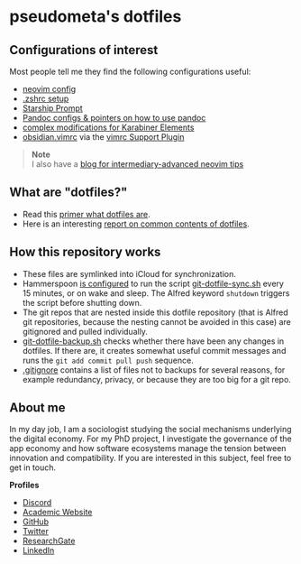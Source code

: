# pseudometa's dotfiles

## Configurations of interest
Most people tell me they find the following configurations useful:
- [neovim config](/nvim)
- [.zshrc setup](/zsh)
- [Starship Prompt](/starship/starship-alacritty.toml)
- [Pandoc configs & pointers on how to use pandoc](/pandoc)
- [complex modifications for Karabiner Elements](/karabiner)
- [obsidian.vimrc](obsidian-vim/obsidian.vimrc) via the [vimrc Support Plugin](https://obsidian.md/plugins?id=obsidian-vimrc-support)

> __Note__  
> I also have a [blog for intermediary-advanced neovim tips](https://nanotipsforvim.prose.sh/)

## What are "dotfiles?"
- Read this [primer what dotfiles are](https://www.freecodecamp.org/news/dotfiles-what-is-a-dot-file-and-how-to-create-it-in-mac-and-linux/).
- Here is an interesting [report on common contents of dotfiles](https://github.com/Kharacternyk/dotcommon).

## How this repository works
- These files are symlinked into iCloud for synchronization.
- Hammerspoon [is configured](hammerspoon/system-and-cron.lua) to run the script [git-dotfile-sync.sh](git-dotfile-sync.sh) every 15 minutes, or on wake and sleep. The Alfred keyword `shutdown` triggers the script before shutting down.
- The git repos that are nested inside this dotfile repository (that is Alfred git repositories, because the nesting cannot be avoided in this case) are gitignored and pulled individually.
- [git-dotfile-backup.sh](git-dotfile-backup.sh) checks whether there have been any changes in dotfiles. If there are, it creates somewhat useful commit messages and runs the `git add commit pull push` sequence.
- [.gitignore](.gitignore) contains a list of files not to backups for several reasons, for example redundancy, privacy, or because they are too big for a git repo.

<!-- vale Google.FirstPerson = NO --> <!-- vale Microsoft.FirstPerson = NO -->
## About me
In my day job, I am a sociologist studying the social mechanisms underlying the digital economy. For my PhD project, I investigate the governance of the app economy and how software ecosystems manage the tension between innovation and compatibility. If you are interested in this subject, feel free to get in touch.

__Profiles__
- [Discord](https://discordapp.com/users/462774483044794368/)
- [Academic Website](https://chris-grieser.de/)
- [GitHub](https://github.com/chrisgrieser/)
- [Twitter](https://twitter.com/pseudo_meta)
- [ResearchGate](https://www.researchgate.net/profile/Christopher-Grieser)
- [LinkedIn](https://www.linkedin.com/in/christopher-grieser-ba693b17a/)

